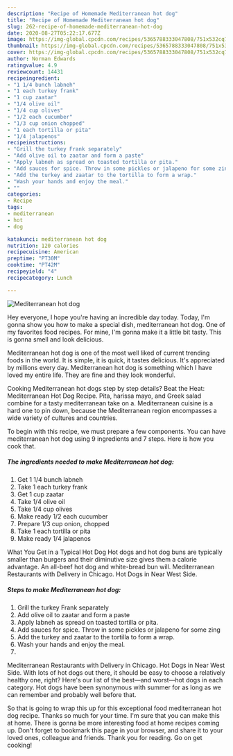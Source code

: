 ```yaml
---
description: "Recipe of Homemade Mediterranean hot dog"
title: "Recipe of Homemade Mediterranean hot dog"
slug: 262-recipe-of-homemade-mediterranean-hot-dog
date: 2020-08-27T05:22:17.677Z
image: https://img-global.cpcdn.com/recipes/5365788333047808/751x532cq70/mediterranean-hot-dog-recipe-main-photo.jpg
thumbnail: https://img-global.cpcdn.com/recipes/5365788333047808/751x532cq70/mediterranean-hot-dog-recipe-main-photo.jpg
cover: https://img-global.cpcdn.com/recipes/5365788333047808/751x532cq70/mediterranean-hot-dog-recipe-main-photo.jpg
author: Norman Edwards
ratingvalue: 4.9
reviewcount: 14431
recipeingredient:
- "1 1/4 bunch labneh"
- "1 each turkey frank"
- "1 cup zaatar"
- "1/4 olive oil"
- "1/4 cup olives"
- "1/2 each cucumber"
- "1/3 cup onion chopped"
- "1 each tortilla or pita"
- "1/4 jalapenos"
recipeinstructions:
- "Grill the turkey Frank separately"
- "Add olive oil to zaatar and form a paste"
- "Apply labneh as spread on toasted tortilla or pita."
- "Add sauces for spice. Throw in some pickles or jalapeno for some zing"
- "Add the turkey and zaatar to the tortilla to form a wrap."
- "Wash your hands and enjoy the meal."
- ""
categories:
- Recipe
tags:
- mediterranean
- hot
- dog

katakunci: mediterranean hot dog 
nutrition: 120 calories
recipecuisine: American
preptime: "PT30M"
cooktime: "PT42M"
recipeyield: "4"
recipecategory: Lunch

---
```



![Mediterranean hot dog](https://img-global.cpcdn.com/recipes/5365788333047808/751x532cq70/mediterranean-hot-dog-recipe-main-photo.jpg)

Hey everyone, I hope you're having an incredible day today. Today, I'm gonna show you how to make a special dish, mediterranean hot dog. One of my favorites food recipes. For mine, I'm gonna make it a little bit tasty. This is gonna smell and look delicious.

Mediterranean hot dog is one of the most well liked of current trending foods in the world. It is simple, it is quick, it tastes delicious. It's appreciated by millions every day. Mediterranean hot dog is something which I have loved my entire life. They are fine and they look wonderful.

Cooking Mediterranean hot dogs step by step details? Beat the Heat: Mediterranean Hot Dog Recipe. Pita, harissa mayo, and Greek salad combine for a tasty mediterranean take on a. Mediterranean cuisine is a hard one to pin down, because the Mediterranean region encompasses a wide variety of cultures and countries.


To begin with this recipe, we must prepare a few components. You can have mediterranean hot dog using 9 ingredients and 7 steps. Here is how you cook that.

<!--inarticleads1-->

##### The ingredients needed to make Mediterranean hot dog:

1. Get 1 1/4 bunch labneh
1. Take 1 each turkey frank
1. Get 1 cup zaatar
1. Take 1/4 olive oil
1. Take 1/4 cup olives
1. Make ready 1/2 each cucumber
1. Prepare 1/3 cup onion, chopped
1. Take 1 each tortilla or pita
1. Make ready 1/4 jalapenos


What You Get in a Typical Hot Dog Hot dogs and hot dog buns are typically smaller than burgers and their diminutive size gives them a calorie advantage. An all-beef hot dog and white-bread bun will. Mediterranean Restaurants with Delivery in Chicago. Hot Dogs in Near West Side. 

<!--inarticleads2-->

##### Steps to make Mediterranean hot dog:

1. Grill the turkey Frank separately
1. Add olive oil to zaatar and form a paste
1. Apply labneh as spread on toasted tortilla or pita.
1. Add sauces for spice. Throw in some pickles or jalapeno for some zing
1. Add the turkey and zaatar to the tortilla to form a wrap.
1. Wash your hands and enjoy the meal.
1. 


Mediterranean Restaurants with Delivery in Chicago. Hot Dogs in Near West Side. With lots of hot dogs out there, it should be easy to choose a relatively healthy one, right? Here&#39;s our list of the best—and worst—hot dogs in each category. Hot dogs have been synonymous with summer for as long as we can remember and probably well before that. 

So that is going to wrap this up for this exceptional food mediterranean hot dog recipe. Thanks so much for your time. I'm sure that you can make this at home. There is gonna be more interesting food at home recipes coming up. Don't forget to bookmark this page in your browser, and share it to your loved ones, colleague and friends. Thank you for reading. Go on get cooking!
